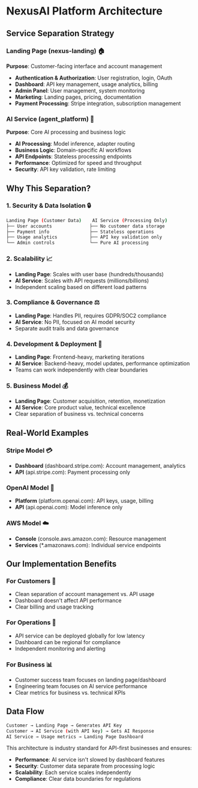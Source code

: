 # NexusAI Platform Architecture

## Service Separation Strategy

### **Landing Page (nexus-landing)** 🏠

**Purpose**: Customer-facing interface and account management

- **Authentication & Authorization**: User registration, login, OAuth
- **Dashboard**: API key management, usage analytics, billing
- **Admin Panel**: User management, system monitoring
- **Marketing**: Landing pages, pricing, documentation
- **Payment Processing**: Stripe integration, subscription management

### **AI Service (agent_platform)** 🤖

**Purpose**: Core AI processing and business logic

- **AI Processing**: Model inference, adapter routing
- **Business Logic**: Domain-specific AI workflows
- **API Endpoints**: Stateless processing endpoints
- **Performance**: Optimized for speed and throughput
- **Security**: API key validation, rate limiting

## Why This Separation?

### 1. **Security & Data Isolation** 🔒

```bash
Landing Page (Customer Data)    AI Service (Processing Only)
├── User accounts              ├── No customer data storage
├── Payment info               ├── Stateless operations
├── Usage analytics            ├── API key validation only
└── Admin controls             └── Pure AI processing
```

### 2. **Scalability** 📈

- **Landing Page**: Scales with user base (hundreds/thousands)
- **AI Service**: Scales with API requests (millions/billions)
- Independent scaling based on different load patterns

### 3. **Compliance & Governance** ⚖️

- **Landing Page**: Handles PII, requires GDPR/SOC2 compliance
- **AI Service**: No PII, focused on AI model security
- Separate audit trails and data governance

### 4. **Development & Deployment** 🚀

- **Landing Page**: Frontend-heavy, marketing iterations
- **AI Service**: Backend-heavy, model updates, performance optimization
- Teams can work independently with clear boundaries

### 5. **Business Model** 💰

- **Landing Page**: Customer acquisition, retention, monetization
- **AI Service**: Core product value, technical excellence
- Clear separation of business vs. technical concerns

## Real-World Examples

### **Stripe Model** 💳

- **Dashboard** (dashboard.stripe.com): Account management, analytics
- **API** (api.stripe.com): Payment processing only

### **OpenAI Model** 🧠

- **Platform** (platform.openai.com): API keys, usage, billing
- **API** (api.openai.com): Model inference only

### **AWS Model** ☁️

- **Console** (console.aws.amazon.com): Resource management
- **Services** (*.amazonaws.com): Individual service endpoints

## Our Implementation Benefits

### **For Customers** 👥

- Clean separation of account management vs. API usage
- Dashboard doesn't affect API performance
- Clear billing and usage tracking

### **For Operations** 🔧

- API service can be deployed globally for low latency
- Dashboard can be regional for compliance
- Independent monitoring and alerting

### **For Business** 📊

- Customer success team focuses on landing page/dashboard
- Engineering team focuses on AI service performance
- Clear metrics for business vs. technical KPIs

## Data Flow

```bash
Customer → Landing Page → Generates API Key
Customer → AI Service (with API key) → Gets AI Response
AI Service → Usage metrics → Landing Page Dashboard
```

This architecture is industry standard for API-first businesses and ensures:

- **Performance**: AI service isn't slowed by dashboard features
- **Security**: Customer data separate from processing logic  
- **Scalability**: Each service scales independently
- **Compliance**: Clear data boundaries for regulations
